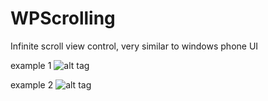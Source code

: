 WPScrolling
===========

Infinite scroll view control, very similar to windows phone UI

example 1
![alt tag](https://raw.githubusercontent.com/MykolaDenysyuk/WPScrolling/master/WPScrolling/scrolling_demo_gif.gif)

example 2
![alt tag](https://raw.githubusercontent.com/MykolaDenysyuk/WPScrolling/master/WPScrolling/scrolling_demo_gif_large.gif)
